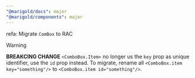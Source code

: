 ```yaml
---
"@marigold/docs": major
"@marigold/components": major
---
```


refa: Migrate `ComBox` to RAC

> [!WARNING]
> **BREAKCING CHANGE** `<ComboBox.Item>` no longer us the `key` prop as unique identifier, use the `id` prop instead. To migrate, rename all `<ComboBox.item key="something"/>` to `<ComboBox.item id="something"/>`.
